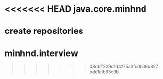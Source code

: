 <<<<<<< HEAD
java.core.minhnd
================

create repositories
=======
# minhnd.interview
>>>>>>> 08dbff229d1d4275a3fc0b69b827bde1e1b63c9b
